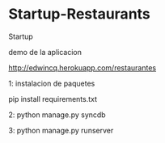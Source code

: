 Startup-Restaurants
===================

Startup 

demo de la aplicacion

http://edwincq.herokuapp.com/restaurantes


1: instalacion de paquetes

pip install requirements.txt


2: python manage.py syncdb

3: python manage.py runserver

